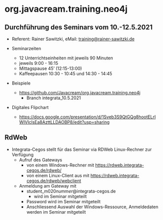 # org.javacream.training.neo4j

## Durchführung des Seminars vom 10.-12.5.2021

* Referent: Rainer Sawitzki, eMail: training@rainer-sawitzki.de

* Seminarzeiten
  * 12 Unterrichtseinheiten mit jeweils 90 Minuten
  * jeweils 9:00 - 16:15
  * Mittagspause 45’ (12:15-13:00)
  * Kaffeepausen 10:30 - 10:45 und 14:30 - 14:45

* Beispiele
  * https://github.com/Javacream/org.javacream.training.neo4j
    *  Branch integrata_10.5.2021
    
* Digitales Flipchart
  * https://docs.google.com/presentation/d/1Sveb3S9QtGQg8hootELrIWIVIclsEa8AzttLLDAOBP8/edit?usp=sharing

## RdWeb

* Integrata-Cegos stellt für das Seminar via RDWeb Linux-Rechner zur Verfügung
  * Aufruf des Gateways 
    * von einem Windows-Rechner mit https://rdweb.integrata-cegos.de/rdweb/
    * von einem Linux-Client aus mit https://rdweb.integrata-cegos.de/rdweb/webclient
  * Anmeldung am Gateway mit
    * student_m020<i>nummer</i>@integrata-cegos.de  
      * <nummer> wird im Seminar mitgeteilt
    * Password wird im Seminar mitgeteilt
    * Anschliessend Auswahl der Windows-Ressource, Anmeldedaten werden im Seminar mitgeteilt  

